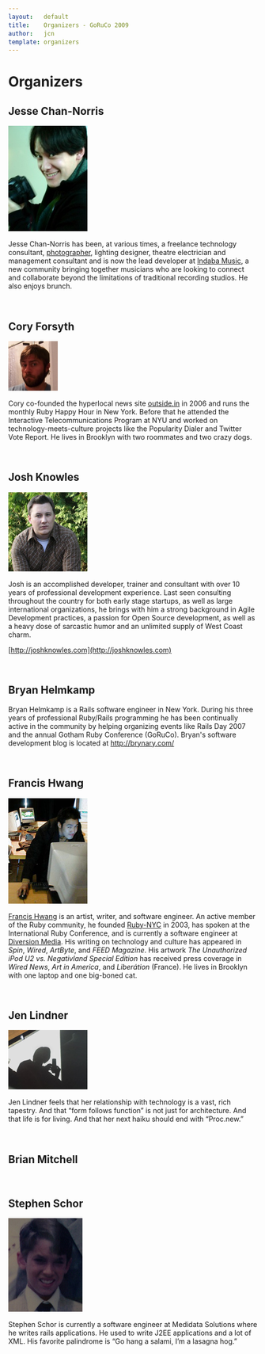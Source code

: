 ```yaml
---
layout:   default
title:    Organizers - GoRuCo 2009
author:   jcn
template: organizers
---
```


Organizers
=====

<a name=""></a>

<a name="chan-norris"></a>

## Jesse Chan-Norris

<div class="headshot">
<img src="./images/organizers/jcn.jpg">
</div>

Jesse Chan-Norris has been, at various times, a freelance technology consultant, <a target="_blank" href="http://www.jessechannorris.com/">photographer</a>, lighting designer, theatre electrician and management consultant and is now the lead developer at <a target="_blank" href="http://www.indabamusic.com/">Indaba Music</a>, a new community bringing together musicians who are looking to connect and collaborate beyond the limitations of traditional recording studios. He also enjoys brunch.

<br style="clear:both" />

<a name="forsyth"></a>

## Cory Forsyth

<div class="headshot">
<img src="./images/organizers/forsyth.jpg">
</div>

Cory co-founded the hyperlocal news site [outside.in](http://outside.in) in 2006 and runs the monthly Ruby Happy Hour in New York.  Before that he attended the Interactive Telecommunications Program at NYU and worked on technology-meets-culture projects like the Popularity Dialer and Twitter Vote Report.  He lives in Brooklyn with two roommates and two crazy dogs.

<br style="clear:both" />

<a name="knowles"></a>

## Josh Knowles

<div class="headshot">
<img src="./images/organizers/knowles.jpg">
</div>

Josh is an accomplished developer, trainer and consultant with over 10 years of professional development experience. Last seen consulting throughout the country for both early stage startups, as well as large international organizations, he brings with him a strong background in Agile Development practices, a passion for Open Source development, as well as a heavy dose of sarcastic humor and an unlimited supply of West Coast charm.

[http://joshknowles.com](http://joshknowles.com)

<br style="clear:both" />

<a name="helmkamp"></a>

## Bryan Helmkamp

<!--
<div class="headshot">
<img src="./images/organizers/helmkamp.jpg">
</div>
-->

Bryan Helmkamp is a Rails software engineer in New York. During his three years of professional Ruby/Rails programming he has been continually active in the community by helping organizing events like Rails Day 2007 and the annual Gotham Ruby Conference (GoRuCo). Bryan's software development blog is located at <a href="http://brynary.com/">http://brynary.com/</a>

<br style="clear:both" />

<a name="hwang"></a>

## Francis Hwang

<div class="headshot">
<img src="./images/organizers/hwang.jpg">
</div>

[Francis Hwang](http://fhwang.net/) is an artist, writer, and software engineer. An active member of the Ruby community, he founded <a href="http://nycruby.org/">Ruby-NYC</a> in 2003, has spoken at the International Ruby Conference, and is currently a software engineer at <a href="http://www.diversionblog.com/">Diversion Media</a>. His writing on technology and culture has appeared in <cite>Spin</cite>, <cite>Wired</cite>, <cite>ArtByte</cite>, and <cite><span class="caps">FEED</span> Magazine</cite>. His artwork <cite>The Unauthorized iPod U2 vs. Negativland Special Edition</cite> has received press coverage in <cite>Wired News</cite>, <cite>Art in America</cite>, and <cite>Liber&aacute;tion</cite> (France). He lives in Brooklyn with one laptop and one big-boned cat.

<br style="clear:both" />

<a name="lindner"></a>

## Jen Lindner

<div class="headshot">
<img src="./images/organizers/lindner.jpg">
</div>

Jen Lindner feels that her relationship with technology is a vast, rich tapestry. And that &#8220;form follows function&#8221; is not just for architecture. And that life is for living. And that her next haiku should end with &#8220;Proc.new.&#8221;

<br style="clear:both" />

<a name="mitchell"></a>

## Brian Mitchell

<!--
<div class="headshot">
<img src="./images/organizers/mitchell.jpg">
</div>
-->

<br style="clear:both" />

<a name="schor"></a>

## Stephen Schor

<div class="headshot">
<img src="./images/organizers/schor.jpg">
</div>

Stephen Schor is currently a software engineer at Medidata Solutions where he writes rails applications.  He used to write <span class="caps">J2EE</span> applications and a lot of <span class="caps">XML</span>.  His favorite palindrome is &#8220;Go hang a salami, I&#8217;m a lasagna hog.&#8221;

<br style="clear:both" />


